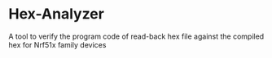 # Hex-Analyzer
A tool to verify the program code of read-back hex file against the compiled hex for Nrf51x family devices
